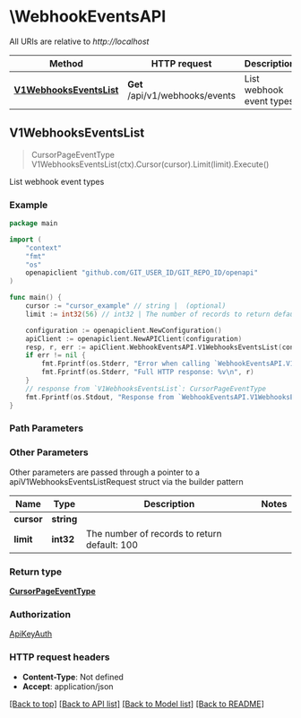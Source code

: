 # \WebhookEventsAPI

All URIs are relative to *http://localhost*

Method | HTTP request | Description
------------- | ------------- | -------------
[**V1WebhooksEventsList**](WebhookEventsAPI.md#V1WebhooksEventsList) | **Get** /api/v1/webhooks/events | List webhook event types



## V1WebhooksEventsList

> CursorPageEventType V1WebhooksEventsList(ctx).Cursor(cursor).Limit(limit).Execute()

List webhook event types



### Example

```go
package main

import (
	"context"
	"fmt"
	"os"
	openapiclient "github.com/GIT_USER_ID/GIT_REPO_ID/openapi"
)

func main() {
	cursor := "cursor_example" // string |  (optional)
	limit := int32(56) // int32 | The number of records to return default: 100 (optional)

	configuration := openapiclient.NewConfiguration()
	apiClient := openapiclient.NewAPIClient(configuration)
	resp, r, err := apiClient.WebhookEventsAPI.V1WebhooksEventsList(context.Background()).Cursor(cursor).Limit(limit).Execute()
	if err != nil {
		fmt.Fprintf(os.Stderr, "Error when calling `WebhookEventsAPI.V1WebhooksEventsList``: %v\n", err)
		fmt.Fprintf(os.Stderr, "Full HTTP response: %v\n", r)
	}
	// response from `V1WebhooksEventsList`: CursorPageEventType
	fmt.Fprintf(os.Stdout, "Response from `WebhookEventsAPI.V1WebhooksEventsList`: %v\n", resp)
}
```

### Path Parameters



### Other Parameters

Other parameters are passed through a pointer to a apiV1WebhooksEventsListRequest struct via the builder pattern


Name | Type | Description  | Notes
------------- | ------------- | ------------- | -------------
 **cursor** | **string** |  | 
 **limit** | **int32** | The number of records to return default: 100 | 

### Return type

[**CursorPageEventType**](CursorPageEventType.md)

### Authorization

[ApiKeyAuth](../README.md#ApiKeyAuth)

### HTTP request headers

- **Content-Type**: Not defined
- **Accept**: application/json

[[Back to top]](#) [[Back to API list]](../README.md#documentation-for-api-endpoints)
[[Back to Model list]](../README.md#documentation-for-models)
[[Back to README]](../README.md)

